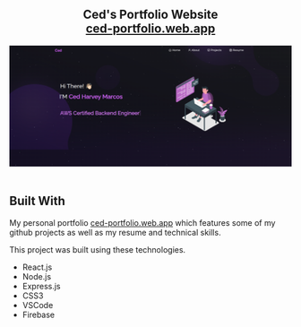 <h2 align="center">Ced's Portfolio Website<br/>
  <a href="https://ced-portfolio.web.app/" target="_blank">ced-portfolio.web.app</a>
</h2>
<div align="center">
  <img alt="Demo" src="./Images/readme-img.png" />
</div>

<br/>


## Built With

My personal portfolio <a href="https://ced-portfolio.web.app" target="_blank">ced-portfolio.web.app</a> which features some of my github projects as well as my resume and technical skills.<br/>

This project was built using these technologies.

- React.js
- Node.js
- Express.js
- CSS3
- VSCode
- Firebase
